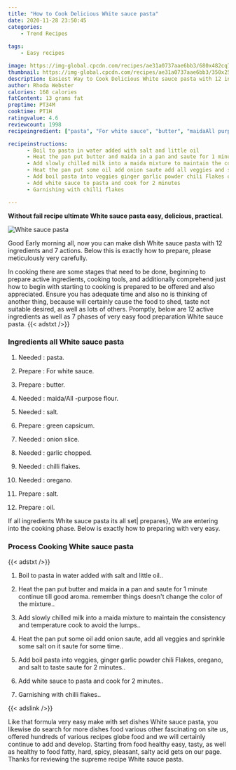 ```yaml
---
title: "How to Cook Delicious White sauce pasta"
date: 2020-11-28 23:50:45
categories:
    - Trend Recipes
    
tags:
    - Easy recipes

image: https://img-global.cpcdn.com/recipes/ae31a0737aae6bb3/680x482cq70/white-sauce-pasta-recipe-main-photo.jpg
thumbnail: https://img-global.cpcdn.com/recipes/ae31a0737aae6bb3/350x250cq70/white-sauce-pasta-recipe-main-photo.jpg
description: Easiest Way to Cook Delicious White sauce pasta with 12 ingredients and 7 stages of easy cooking.
author: Rhoda Webster
calories: 168 calories
fatContent: 13 grams fat
preptime: PT34M
cooktime: PT1H
ratingvalue: 4.6
reviewcount: 1998
recipeingredient: ["pasta", "For white sauce", "butter", "maidaAll purpose flour", "salt", "green capsicum", "onion slice", "garlic chopped", "chilli flakes", "oregano", "salt", "oil"]

recipeinstructions: 
      - Boil to pasta in water added with salt and little oil 
      - Heat the pan put butter and maida in a pan and saute for 1 minute continue till good aroma remember things doesnt change the color of the mixture 
      - Add slowly chilled milk into a maida mixture to maintain the consistency and temperature cook to avoid the lumps 
      - Heat the pan put some oil add onion saute add all veggies and sprinkle some salt on it saute for some time 
      - Add boil pasta into veggies ginger garlic powder chili Flakes oregano and salt to taste saute for 2 minutes 
      - Add white sauce to pasta and cook for 2 minutes 
      - Garnishing with chilli flakes

---
```




**Without fail recipe ultimate White sauce pasta easy, delicious, practical**. 


![White sauce pasta](https://img-global.cpcdn.com/recipes/ae31a0737aae6bb3/680x482cq70/white-sauce-pasta-recipe-main-photo.jpg "White sauce pasta")




Good Early morning all, now you can make dish White sauce pasta with 12 ingredients and 7 actions. Below this is exactly how to prepare, please meticulously very carefully.

In cooking there are some stages that need to be done, beginning to prepare active ingredients, cooking tools, and additionally comprehend just how to begin with starting to cooking is prepared to be offered and also appreciated. Ensure you has adequate time and also no is thinking of another thing, because will certainly cause the food to shed, taste not suitable desired, as well as lots of others. Promptly, below are 12 active ingredients as well as 7 phases of very easy food preparation White sauce pasta.
{{< adstxt />}}

### Ingredients all White sauce pasta


1. Needed  : pasta.

1. Prepare  : For white sauce.

1. Prepare  : butter.

1. Needed  : maida/All -purpose flour.

1. Needed  : salt.

1. Prepare  : green capsicum.

1. Needed  : onion slice.

1. Needed  : garlic chopped.

1. Needed  : chilli flakes.

1. Needed  : oregano.

1. Prepare  : salt.

1. Prepare  : oil.



If all ingredients White sauce pasta its all set| prepares}, We are entering into the cooking phase. Below is exactly how to preparing with very easy.

### Process Cooking White sauce pasta

{{< adstxt />}}


1. Boil to pasta in water added with salt and little oil..



1. Heat the pan put butter and maida in a pan and saute for 1 minute continue till good aroma. remember things doesn&#39;t change the color of the mixture..



1. Add slowly chilled milk into a maida mixture to maintain the consistency and temperature cook to avoid the lumps..



1. Heat the pan put some oil add onion saute, add all veggies and sprinkle some salt on it saute for some time..



1. Add boil pasta into veggies, ginger garlic powder chili Flakes, oregano, and salt to taste saute for 2 minutes..



1. Add white sauce to pasta and cook for 2 minutes..



1. Garnishing with chilli flakes..





{{< adslink />}}

Like that formula very easy make with set dishes White sauce pasta, you likewise do search for more dishes food various other fascinating on site us, offered hundreds of various recipes globe food and we will certainly continue to add and develop. Starting from food healthy easy, tasty, as well as healthy to food fatty, hard, spicy, pleasant, salty acid gets on our page. Thanks for reviewing the supreme recipe White sauce pasta.

